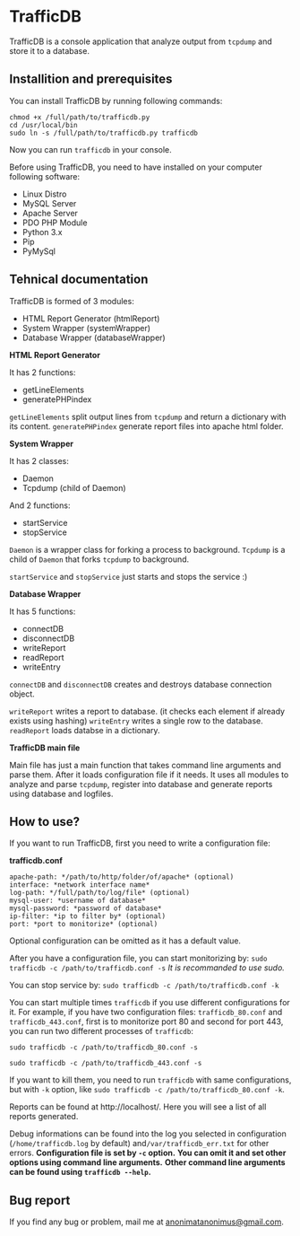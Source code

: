 # TrafficDB
TrafficDB is a console application that analyze output from `tcpdump` and
store it to a database.

## Installition and prerequisites
You can install TrafficDB by running following commands:
```
chmod +x /full/path/to/trafficdb.py
cd /usr/local/bin
sudo ln -s /full/path/to/trafficdb.py trafficdb
```
Now you can run `trafficdb` in your console.

Before using TrafficDB, you need to have installed on your computer
following software:
- Linux Distro
- MySQL Server
- Apache Server
- PDO PHP Module
- Python 3.x
- Pip
- PyMySql

## Tehnical documentation
TrafficDB is formed of 3 modules:
- HTML Report Generator (htmlReport)
- System Wrapper (systemWrapper)
- Database Wrapper (databaseWrapper)

**HTML Report Generator**

It has 2 functions:
- getLineElements
- generatePHPindex

`getLineElements` split output lines from `tcpdump` and return a dictionary
with its content.
`generatePHPindex` generate report files into apache html folder.

**System Wrapper**

It has 2 classes:
- Daemon
- Tcpdump (child of Daemon)

And 2 functions:
- startService
- stopService

`Daemon` is a wrapper class for forking a process to background.
`Tcpdump` is a child of `Daemon` that forks `tcpdump` to background.

`startService` and `stopService` just starts and stops the service :)

**Database Wrapper**

It has 5 functions:
- connectDB
- disconnectDB
- writeReport
- readReport
- writeEntry

`connectDB` and `disconnectDB` creates and destroys database connection object.

`writeReport` writes a report to database. (it checks each element if already 
exists using hashing)
`writeEntry` writes a single row to the database.
`readReport` loads databse in a dictionary.

**TrafficDB main file**

Main file has just a main function that takes command line arguments and parse
them. After it loads configuration file if it needs.
It uses all modules to analyze and parse `tcpdump`, register into database and
generate reports using database and logfiles.

## How to use?
If you want to run TrafficDB, first you need to write a configuration file:

**trafficdb.conf**
```
apache-path: */path/to/http/folder/of/apache* (optional)
interface: *network interface name*
log-path: */full/path/to/log/file* (optional)
mysql-user: *username of database*
mysql-password: *password of database*
ip-filter: *ip to filter by* (optional)
port: *port to monitorize* (optional)
```
Optional configuration can be omitted as it has a default value.

After you have a configuration file, you can start monitorizing by:
`sudo trafficdb -c /path/to/trafficdb.conf -s`
*It is recommanded to use sudo.*

You can stop service by:
`sudo trafficdb -c /path/to/trafficdb.conf -k`

You can start multiple times `trafficdb` if you use different configurations
for it. For example, if you have two configuration files: `trafficdb_80.conf`
and `trafficdb_443.conf`, first is to monitorize port 80 and second for port
443, you can run two different processes of `trafficdb`:

`sudo trafficdb -c /path/to/trafficdb_80.conf -s`

`sudo trafficdb -c /path/to/trafficdb_443.conf -s`

If you want to kill them, you need to run `trafficdb` with same configurations, 
but with `-k` option, like `sudo trafficdb -c /path/to/trafficdb_80.conf -k`.

Reports can be found at http://localhost/. Here you will see a list of all
reports generated.

Debug informations can be found into the log you selected in configuration
(`/home/trafficdb.log` by default) and`/var/trafficdb_err.txt` for other errors.
**Configuration file is set by `-c` option.**
**You can omit it and set other options using command line arguments.**
**Other command line arguments can be found using `trafficdb --help`.**

## Bug report
If you find any bug or problem, mail me at anonimatanonimus@gmail.com.
